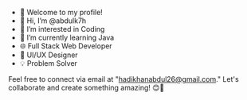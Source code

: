 - 👋 Welcome to my profile!
- 👋 Hi, I’m @abdulk7h
- 👀 I’m interested in Coding 
- 🌱 I’m currently learning Java 
- 🌐 Full Stack Web Developer
- 🎨 UI/UX Designer
- 💡 Problem Solver

Feel free to connect via email at "hadikhanabdul26@gmail.com." Let's collaborate and create something amazing! 😊🚀
<!---
Abdulk7h/Abdulk7h is a ✨ special ✨ repository because its `README.md` (this file) appears on your GitHub profile.
You can click the Preview link to take a look at your changes.
--->
